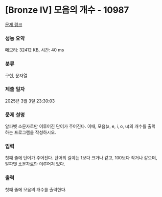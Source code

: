 # [Bronze IV] 모음의 개수 - 10987 

[문제 링크](https://www.acmicpc.net/problem/10987) 

### 성능 요약

메모리: 32412 KB, 시간: 40 ms

### 분류

구현, 문자열

### 제출 일자

2025년 3월 3일 23:30:03

### 문제 설명

<p>알파벳 소문자로만 이루어진 단어가 주어진다. 이때, 모음(a, e, i, o, u)의 개수를 출력하는 프로그램을 작성하시오.</p>

### 입력 

 <p>첫째 줄에 단어가 주어진다. 단어의 길이는 1보다 크거나 같고, 100보다 작거나 같으며, 알파벳 소문자로만 이루어져 있다.</p>

### 출력 

 <p>첫째 줄에 모음의 개수를 출력한다.</p>

